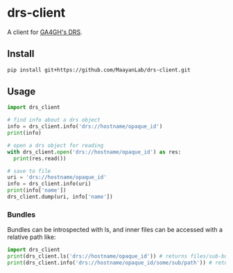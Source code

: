 # drs-client

A client for [GA4GH's DRS](https://ga4gh.github.io/data-repository-service-schemas/preview/release/drs-1.2.0/docs/).

## Install
```bash
pip install git+https://github.com/MaayanLab/drs-client.git
```

## Usage
```python
import drs_client

# find info about a drs object
info = drs_client.info('drs://hostname/opaque_id')
print(info)

# open a drs object for reading
with drs_client.open('drs://hostname/opaque_id') as res:
  print(res.read())

# save to file
uri = 'drs://hostname/opaque_id'
info = drs_client.info(uri)
print(info['name'])
drs_client.dump(uri, info['name'])
```

### Bundles
Bundles can be introspected with ls, and inner files can be accessed with a relative path like:
```python
import drs_client
print(drs_client.ls('drs://hostname/opaque_id')) # returns files/sub-bundles in the drs bundle
print(drs_client.info('drs://hostname/opaque_id/some/sub/path')) # returns info about the drs object deep in the bundle
```
